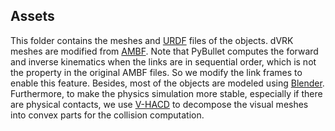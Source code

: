## Assets

This folder contains the meshes and [URDF](http://wiki.ros.org/urdf/Tutorials) files of the objects. dVRK meshes are
modified from [AMBF](https://github.com/WPI-AIM/ambf). Note that PyBullet computes the forward and inverse kinematics
when the links are in sequential order, which is not the property in the original AMBF files. So we modify the link
frames to enable this feature. Besides, most of the objects are modeled using [Blender](https://www.blender.org/).
Furthermore, to make the physics simulation more stable, especially if there are physical contacts, we
use [V-HACD](https://github.com/kmammou/v-hacd) to decompose the visual meshes into convex parts for the collision
computation.